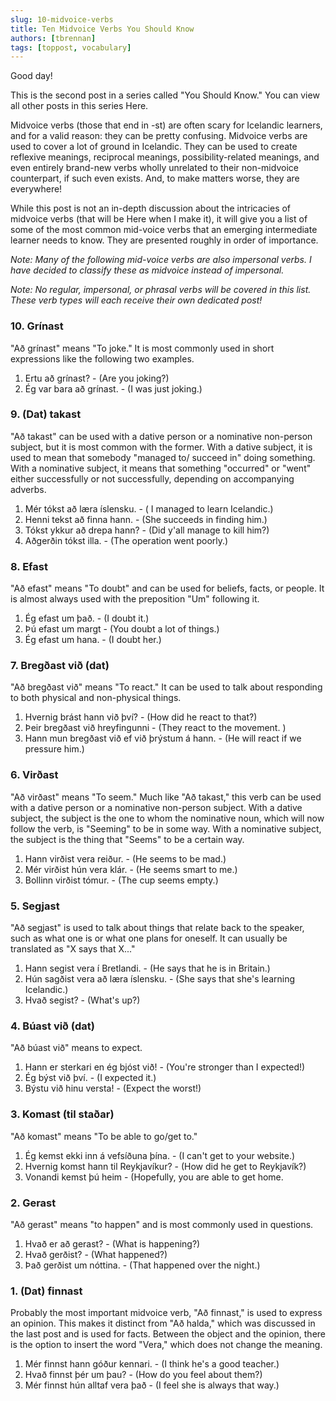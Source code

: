 ```yaml
---
slug: 10-midvoice-verbs
title: Ten Midvoice Verbs You Should Know
authors: [tbrennan]
tags: [toppost, vocabulary]
---
```


Good day!

This is the second post in a series called "You Should Know." You can view all other posts in this series Here.

Midvoice verbs (those that end in -st) are often scary for Icelandic learners, and for a valid reason: they can be pretty confusing. Midvoice verbs are used to cover a lot of ground in Icelandic. They can be used to create reflexive meanings, reciprocal meanings, possibility-related meanings, and even entirely brand-new verbs wholly unrelated to their non-midvoice counterpart, if such even exists. And, to make matters worse, they are everywhere!

While this post is not an in-depth discussion about the intricacies of midvoice verbs (that will be Here when I make it), it will give you a list of some of the most common mid-voice verbs that an emerging intermediate learner needs to know. They are presented roughly in order of importance.

<!-- truncate -->

*Note: Many of the following mid-voice verbs are also impersonal verbs. I have decided to classify these as midvoice instead of impersonal.*

*Note: No regular, impersonal, or phrasal verbs will be covered in this list. These verb types will each receive their own dedicated post!*

### 10. Grínast

"Að grínast" means "To joke." It is most commonly used in short expressions like the following two examples.

1. Ertu að grínast? - (Are you joking?)
2. Ég var bara að grínast. - (I was just joking.)

### 9. (Dat) takast

"Að takast" can be used with a dative person or a nominative non-person subject, but it is most common with the former. With a dative subject, it is used to mean that somebody "managed to/ succeed in" doing something. With a nominative subject, it means that something "occurred" or "went" either successfully or not successfully, depending on accompanying adverbs.

1. Mér tókst að læra íslensku. - ( I managed to learn Icelandic.)
2. Henni tekst að finna hann. - (She succeeds in finding him.)
3. Tókst ykkur að drepa hann? - (Did y'all manage to kill him?)
4. Aðgerðin tókst illa. - (The operation went poorly.)

### 8. Efast

"Að efast" means "To doubt" and can be used for beliefs, facts, or people. It is almost always used with the preposition "Um" following it.

1. Ég efast um það. - (I doubt it.)
2. Þú efast um margt - (You doubt a lot of things.)
3. Ég efast um hana. - (I doubt her.)

### 7. Bregðast við (dat)

"Að bregðast við" means "To react." It can be used to talk about responding to both physical and non-physical things.

1. Hvernig brást hann við því? - (How did he react to that?)
2. Þeir bregðast við hreyfingunni - (They react to the movement. )
3. Hann mun bregðast við ef við þrýstum á hann. - (He will react if we pressure him.)

### 6. Virðast

"Að virðast" means "To seem." Much like "Að takast," this verb can be used with a dative person or a nominative non-person subject. With a dative subject, the subject is the one to whom the nominative noun, which will now follow the verb, is "Seeming" to be in some way. With a nominative subject, the subject is the thing that "Seems" to be a certain way.

1. Hann virðist vera reiður. - (He seems to be mad.)
2. Mér virðist hún vera klár. - (He seems smart to me.)
3. Bollinn virðist tómur. - (The cup seems empty.)

### 5. Segjast

"Að segjast" is used to talk about things that relate back to the speaker, such as what one is or what one plans for oneself. It can usually be translated as "X says that X..."

1. Hann segist vera í Bretlandi. - (He says that he is in Britain.)
2. Hún sagðist vera að læra íslensku. - (She says that she's learning Icelandic.)
3. Hvað segist? - (What's up?)

### 4. Búast við (dat)

"Að búast við" means to expect.

1. Hann er sterkari en ég bjóst við! - (You're stronger than I expected!)
2. Ég býst við því. - (I expected it.)
3. Býstu við hinu versta! - (Expect the worst!)

### 3. Komast (til staðar)

"Að komast" means "To be able to go/get to."

1. Ég kemst ekki inn á vefsíðuna þína. - (I can't get to your website.)
2. Hvernig komst hann til Reykjavíkur? - (How did he get to Reykjavík?)
3. Vonandi kemst þú heim - (Hopefully, you are able to get home.

### 2. Gerast

"Að gerast" means "to happen" and is most commonly used in questions.

1. Hvað er að gerast? - (What is happening?)
2. Hvað gerðist? - (What happened?)
3. Það gerðist um nóttina. - (That happened over the night.)

### 1. (Dat) finnast

Probably the most important midvoice verb, "Að finnast," is used to express an opinion. This makes it distinct from "Að halda," which was discussed in the last post and is used for facts. Between the object and the opinion, there is the option to insert the word "Vera," which does not change the meaning.

1. Mér finnst hann góður kennari. - (I think he's a good teacher.)
2. Hvað finnst þér um þau? - (How do you feel about them?)
3. Mér finnst hún alltaf vera það - (I feel she is always that way.)
